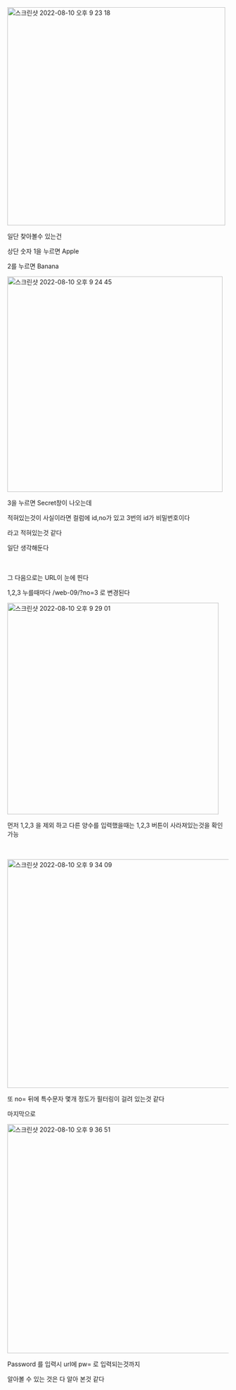 <img width="496" alt="스크린샷 2022-08-10 오후 9 23 18" src="https://user-images.githubusercontent.com/38747893/183900107-a46784cd-00fa-4468-877c-0d361f118710.png">

일단 찾아볼수 있는건

상단 숫자 1을 누르면 Apple

2를 누르면 Banana 

<img width="490" alt="스크린샷 2022-08-10 오후 9 24 45" src="https://user-images.githubusercontent.com/38747893/183900385-b90280e1-d471-44f5-8b27-ee60a3890269.png">

3을 누르면 Secret창이 나오는데

적혀있는것이 사실이라면 컬럼에 id,no가 있고 3번의 id가 비밀번호이다

라고 적혀있는것 같다 

일단 생각해둔다
<br/>
<br/>
<br/>


그 다음으로는 URL이 눈에 띈다 

1,2,3 누를때마다  /web-09/?no=3  로 변경된다

<img width="481" alt="스크린샷 2022-08-10 오후 9 29 01" src="https://user-images.githubusercontent.com/38747893/183901285-34b760b8-ca85-4abc-9bbe-189031f15314.png">

먼저 1,2,3 을 제외
하고 다른 양수를 입력했을때는 1,2,3 버튼이 사라져있는것을 확인 가능 

<br/>
<br/>
<img width="520" alt="스크린샷 2022-08-10 오후 9 34 09" src="https://user-images.githubusercontent.com/38747893/183902352-f8e767ed-1bf3-4a4f-9c5c-62de109ce5a6.png">

또 no= 뒤에 특수문자 몇개 정도가 필터링이 걸려 있는것 같다


마지막으로

<img width="521" alt="스크린샷 2022-08-10 오후 9 36 51" src="https://user-images.githubusercontent.com/38747893/183902863-de158b92-8fd3-4eb1-b40f-4ea80b8173ab.png">

Password 를 입력시 url에 pw= 로 입력되는것까지 

알아볼 수 있는 것은 다 알아 본것 같다
 
